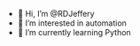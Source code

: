 - 👋 Hi, I’m @RDJeffery
- 👀 I’m interested in automation 
- 🌱 I’m currently learning Python
<!---
RDJeffery/RDJeffery is a ✨ special ✨ repository because its `README.md` (this file) appears on your GitHub profile.
You can click the Preview link to take a look at your changes.
--->
